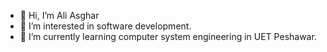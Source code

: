 - 👋 Hi, I’m Ali Asghar
- 👀 I’m interested in software development.
- 🌱 I’m currently learning computer system engineering in UET Peshawar.

<!---
Aliasgharshinwari/Aliasgharshinwari is a ✨ special ✨ repository because its `README.md` (this file) appears on your GitHub profile.
You can click the Preview link to take a look at your changes.
--->
